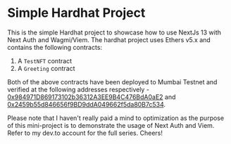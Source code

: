 # Simple Hardhat Project

This is the simple Hardhat project to showcase how to use NextJs 13 with Next Auth and Wagmi/Viem. The hardhat project uses Ethers v5.x and contains the following contracts:
1. A `TestNFT` contract
2. A `Greeting` contract

Both of the above contracts have been deployed to Mumbai Testnet and verified at the following addresses respectively - [0x984971D869173102b36312A3EE9B4C476BdA0aE2](https://mumbai.polygonscan.com/address/0x984971D869173102b36312A3EE9B4C476BdA0aE2#code) and [0x2459b55d846656f9BD9ddA049662f5da80B7c534](https://mumbai.polygonscan.com/address/0x2459b55d846656f9BD9ddA049662f5da80B7c534#code).

Please note that I haven't really paid a mind to optimization as the purpose of this mini-project is to demonstrate the usage of Next Auth and Viem. Refer to my dev.to account for the full series. Cheers!